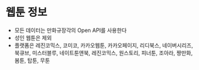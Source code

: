 # 웹툰 정보

- 모든 데이터는 만화규장각의 Open API를 사용한다
- 성인 웹툰은 제외
- 플랫폼은 레진코믹스, 코미코, 카카오웹툰, 카카오페이지, 리디북스, 네이버시리즈,
  북큐브, 미스터블루, 네이트툰앤북, 레진코믹스, 원스토리, 피너툰, 조아라, 짱만화, 봄툰,
  탑툰, 무툰
